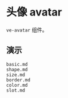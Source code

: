 # 头像 avatar

`ve-avatar` 组件。

## 演示

```demo
basic.md
shape.md
size.md
border.md
color.md
slot.md
```